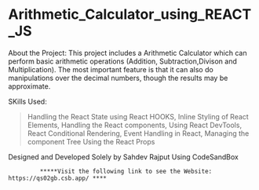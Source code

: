 # Arithmetic_Calculator_using_REACT_JS
About the Project: 
This project includes a Arithmetic Calculator which can perform basic arithmetic operations (Addition, Subtraction,Divison and Multiplication). The most important feature is that it can also do manipulations over the decimal numbers, though the results may be approximate.











SKills Used:
>Handling the React State using React HOOKS,
>Inline Styling of React Elements,
>Handling the React components,
>Using React DevTools,
>React Conditional Rendering,
>Event Handling in React,
>Managing the component Tree
>Using the React Props









Designed and Developed Solely by Sahdev Rajput Using CodeSandBox


             *****Visit the following link to see the Website: https://qs02gb.csb.app/ ****
